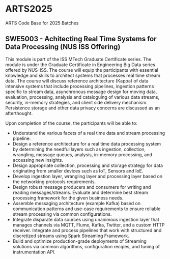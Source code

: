 # ARTS2025
ARTS Code Base for 2025 Batches
## SWE5003 - Achitecting Real Time Systems for Data Processing (NUS ISS Offering)
This module is part of the ISS MTech Graduate Certificate series. The module is under the Graduate Certificate in Engineering Big Data series offered by NUS-ISS.
The course will equip the participants with essential knowledge and skills to architect systems that processes real time stream data. The course will discuss reference architecture (Kappa) of data intensive systems that include processing pipelines, ingestion patterns specific to stream data, asynchronous message design for moving data, evaluation, processing, analysis and cataloguing of various data streams, security, in-memory strategies, and client side delivery mechanism. Persistence storage and other data privacy concerns are discussed as an afterthought. 

Upon completion of the course, the participants will be able to:
-	Understand the various facets of a real time data and stream processing pipeline. 
-	Design a reference architecture for a real time data processing system by determining the needful layers such as ingestion, collection, wrangling, message queues, analysis, in-memory processing, and accessing new insights. 
-	Design appropriate collection, processing and storage strategy for data originating from smaller devices such as IoT, Sensors and IoE.
-	Develop ingestion layer, wrangling layer and processing layer based on the networking protocols requirements. 
- Design robust message producers and consumers for writing and reading messages/streams.  Evaluate and determine best stream processing framework for the given business needs. 
- Assemble messaging architecture (example Kafka) based on communication patterns and use-case requirements to ensure reliable stream processing via common configurations. 
- Integrate disparate data sources using unanimous ingestion layer that manages channels via MQTT, Flume, Kafka, Twitter, and a custom HTTP receiver. Integrate and process pipelines that work with structured and discretized streams using Spark Streaming Framework. 
-	Build and optimize production-grade deployments of Streaming solutions via common algorithms, configuration recipes, and tuning of instrumentation API.

